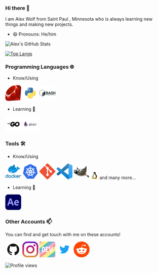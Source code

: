 ### Hi there 👋

I am Alex Wolf from Saint Paul , Minnesota who is  always learning new things and making new projects.

- 😄 Pronouns: He/him

![Alex's GitHub Stats](https://github-readme-stats.vercel.app/api?username=flowalex-tech&show_icons=true&include_all_commits=true)

[![Top Langs](https://github-readme-stats.vercel.app/api/top-langs/?username=flowalex-tech)](https://github.com/anuraghazra/github-readme-stats)

### Programming Languages 🌐

- Know/Using

[<img src="https://raw.githubusercontent.com/github/explore/cfd26557025b2ccaa2d3d25f3e518e29ebea05c5/topics/ruby/ruby.png" alt="ruby logo" width="50">](https://vlang.io/)    [<img src="https://raw.githubusercontent.com/github/explore/80688e429a7d4ef2fca1e82350fe8e3517d3494d/topics/python/python.png" alt="python logo" width="50">](https://www.python.org/)  [<img src="https://raw.githubusercontent.com/github/explore/80688e429a7d4ef2fca1e82350fe8e3517d3494d/topics/bash/bash.png" alt="bash logo" width="50">](https://www.gnu.org/software/bash/)


- Learning 🌱

[<img src="https://raw.githubusercontent.com/github/explore/80688e429a7d4ef2fca1e82350fe8e3517d3494d/topics/go/go.png" alt="go logo" width="50">](https://golang.org/)    [<img src="https://raw.githubusercontent.com/github/explore/80688e429a7d4ef2fca1e82350fe8e3517d3494d/topics/elixir/elixir.png" alt="elixir logo" width="50">](https://developer.mozilla.org/en-US/docs/Web/JavaScript)


### Tools 🛠️

- Know/Using

[<img src="https://raw.githubusercontent.com/github/explore/80688e429a7d4ef2fca1e82350fe8e3517d3494d/topics/docker/docker.png" alt="docker logo" width="50">](https://www.docker.com/) [<img src="https://raw.githubusercontent.com/github/explore/80688e429a7d4ef2fca1e82350fe8e3517d3494d/topics/kubernetes/kubernetes.png" alt="kubernetes logo" width="50">](https://kubernetes.io/)   [<img src="https://raw.githubusercontent.com/flowalex-tech/flowalex-tech/mainline/img/git.png" alt="git logo" width="50">](https://git-scm.com/)  [<img src="https://raw.githubusercontent.com/flowalex-tech/flowalex-tech/mainline/img/vscode.png" alt="vscode logo" width="50">](https://code.visualstudio.com/)  [<img src="https://raw.githubusercontent.com/flowalex-tech/flowalex-tech/mainline/img/gimp.png" alt="gimp logo" width="50">](https://www.gimp.org/)   [<img src="https://raw.githubusercontent.com/github/explore/80688e429a7d4ef2fca1e82350fe8e3517d3494d/topics/linux/linux.png" alt="linux logo" width="24">](https://github.com/torvalds/linux)
and many more...


- Learning 🌱

[<img src="https://raw.githubusercontent.com/flowalex-tech/flowalex-tech/mainline/img/Adobe_After_Effects_CC_icon.png" alt="Adobe after effects logo" width="50">](https://www.adobe.com/products/aftereffects.html)

### Other Accounts 📫

You can find and get touch with me on these accounts!

 [<img src="https://raw.githubusercontent.com/flowalex-tech/flowalex-tech/mainline/img/github.png" alt="github logo" width="50">](https://github.com/flowalex-tech)  [<img src="https://raw.githubusercontent.com/flowalex-tech/flowalex-tech/mainline/img/instagram.jpg" alt="instagram logo" width="50">](https://www.instagram.com/delta231_/)  [<img src="https://raw.githubusercontent.com/flowalex-tech/flowalex-tech/mainline/img/dev.png" alt="dev logo" width="50">](https://dev.to/flowalextech) [<img src="https://raw.githubusercontent.com/flowalex-tech/flowalex-tech/mainline/img/twitter.png" alt="twitter logo" width="50">](https://twitter.com/AlexanderPWolf)  [<img src="https://raw.githubusercontent.com/flowalex-tech/flowalex-tech/mainline/img/reddit.jpg" alt="reddit logo" width="50">](https://www.reddit.com/user/flowalex999)



![Profile views](https://gpvc.arturio.dev/flowalex-tech)

<!--
**flowalex-tech/flowalex-tech** is a ✨ _special_ ✨ repository because its `README.md` (this file) appears on your GitHub profile.

Here are some ideas to get you started:

- 🔭 I’m currently working on ...
- 🌱 I’m currently learning ...
- 👯 I’m looking to collaborate on ...
- 🤔 I’m looking for help with ...
- 💬 Ask me about ...
- 📫 How to reach me: ...
- 😄 Pronouns: ...
- ⚡ Fun fact: ...
-->
